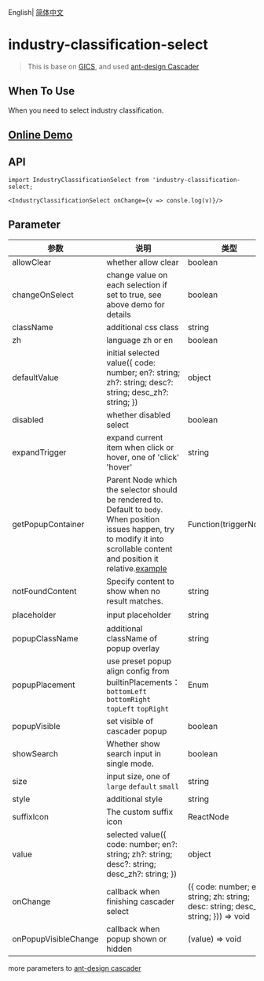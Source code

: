 English| [简体中文](./README_zh-CN.md)



# industry-classification-select

> This is base on  [GICS](https://www.msci.com/gics), and used [ant-design Cascader](https://ant.design/components/cascader/)



## When To Use



When you need to select industry classification.



## [Online Demo](https://codesandbox.io/s/industry-classification-select-j3y5c)



## API



```react
import IndustryClassificationSelect from 'industry-classification-select;

<IndustryClassificationSelect onChange={v => consle.log(v)}/>
```





## Parameter



| 参数                 | 说明                                                         | 类型                                                         | 默认值              |
| -------------------- | ------------------------------------------------------------ | ------------------------------------------------------------ | ------------------- |
| allowClear           | whether allow clear                                          | boolean                                                      | true                |
| changeOnSelect       | change value on each selection if set to true, see above demo for details | boolean                                                      | false               |
| className            | additional css class                                         | string                                                       | -                   |
| zh                   | language zh or en                                            | boolean                                                      | false               |
| defaultValue         | initial selected value({   code: number;   en?: string;   zh?: string;   desc?: string;   desc_zh?: string; }) | object                                                       | -                   |
| disabled             | whether disabled select                                      | boolean                                                      | false               |
| expandTrigger        | expand current item when click or hover, one of 'click' 'hover' | string                                                       | ‘click’             |
| getPopupContainer    | Parent Node which the selector should be rendered to. Default to `body`. When position issues happen, try to modify it into scrollable content and position it relative.[example](https://codepen.io/afc163/pen/zEjNOy?editors=0010) | Function(triggerNode)                                        | () => document.body |
| notFoundContent      | Specify content to show when no result matches.              | string                                                       | 'Not Found'         |
| placeholder          | input placeholder                                            | string                                                       | '请选择'            |
| popupClassName       | additional className of popup overlay                        | string                                                       | -                   |
| popupPlacement       | use preset popup align config from builtinPlacements：`bottomLeft` `bottomRight` `topLeft` `topRight` | Enum                                                         | bottomLeft          |
| popupVisible         | set visible of cascader popup                                | boolean                                                      | -                   |
| showSearch           | Whether show search input in single mode.                    | boolean                                                      | false               |
| size                 | input size, one of `large` `default` `small`                 | string                                                       | default             |
| style                | additional style                                             | string                                                       | -                   |
| suffixIcon           | The custom suffix icon                                       | ReactNode                                                    | -                   |
| value                | selected value({   code: number;   en?: string;   zh?: string;   desc?: string;   desc_zh?: string; }) | object                                                       | -                   |
| onChange             | callback when finishing cascader select                      | ({   code: number;   en: string;   zh: string;   desc: string;   desc_zh: string; })) => void | -                   |
| onPopupVisibleChange | callback when popup shown or hidden                          | (value) => void                                              |                     |



more parameters to [ant-design cascader](https://ant.design/components/cascader/#API)
